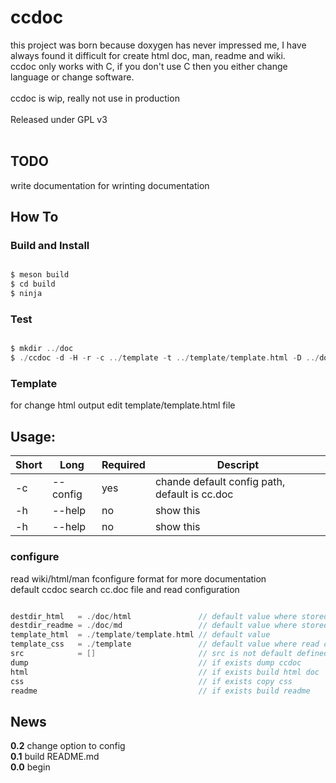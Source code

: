 # ccdoc
this project was born because doxygen has never impressed me, I have always found it difficult for create html doc, man, readme and wiki.<br />
ccdoc only works with C, if you don't use C then you either change language or change software.<br />
<br />
ccdoc is wip, really not use in production<br />
<br />
Released under GPL v3<br />
<br />
## TODO
write documentation for wrinting documentation
## How To
### Build and Install
```C

$ meson build
$ cd build
$ ninja
```

### Test
```C

$ mkdir ../doc
$ ./ccdoc -d -H -r -c ../template -t ../template/template.html -D ../doc ../test/ccdoc.h ../test/extra.h
```

### Template
for change html output edit template/template.html file

## Usage:
Short|Long|Required|Descript
-----|----|--------|--------
-c|--config|yes|chande default config path, default is cc.doc
-h|--help|no|show this
-h|--help|no|show this


### configure
read wiki/html/man fconfigure format for more documentation<br />
default ccdoc search cc.doc file and read configuration<br />
```C

destdir_html   = ./doc/html               // default value where stored .html
destdir_readme = ./doc/md                 // default value where stored README.md
template_html  = ./template/template.html // default value
template_css   = ./template               // default value where read css files to copy in destdir_html
src            = []                       // src is not default defined, required a vector of path where reading files
dump                                      // if exists dump ccdoc
html                                      // if exists build html doc
css                                       // if exists copy css
readme                                    // if exists build readme
```



## News
**0.2**  change option to config<br />
**0.1**  build README.md<br />
**0.0**  begin<br />

